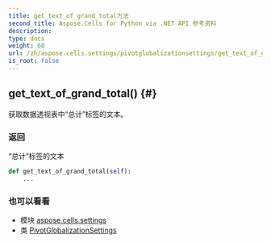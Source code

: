```yaml
---
title: get_text_of_grand_total方法
second_title: Aspose.Cells for Python via .NET API 参考资料
description:
type: docs
weight: 60
url: /zh/aspose.cells.settings/pivotglobalizationsettings/get_text_of_grand_total/
is_root: false
---
```

##  get_text_of_grand_total() {#}
获取数据透视表中“总计”标签的文本。


### 返回

“总计”标签的文本


```python
def get_text_of_grand_total(self):
    ...
```





### 也可以看看
* 模块 [aspose.cells.settings](../../)
* 类 [PivotGlobalizationSettings](/cells/python-net/zh/aspose.cells.settings/pivotglobalizationsettings)
